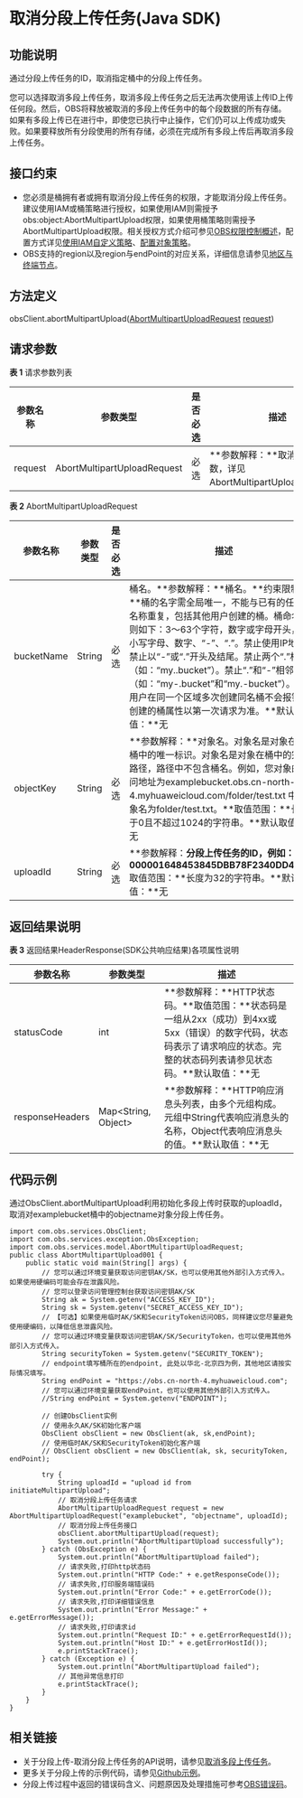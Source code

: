 # 取消分段上传任务\(Java SDK\)<a name="obs_21_0619"></a>

## 功能说明<a name="section11088383"></a>

通过分段上传任务的ID，取消指定桶中的分段上传任务。

您可以选择取消多段上传任务，取消多段上传任务之后无法再次使用该上传ID上传任何段。然后，OBS将释放被取消的多段上传任务中的每个段数据的所有存储。如果有多段上传已在进行中，即使您已执行中止操作，它们仍可以上传成功或失败。如果要释放所有分段使用的所有存储，必须在完成所有多段上传后再取消多段上传任务。

## 接口约束<a name="section2647246154912"></a>

-   您必须是桶拥有者或拥有取消分段上传任务的权限，才能取消分段上传任务。建议使用IAM或桶策略进行授权，如果使用IAM则需授予obs:object:AbortMultipartUpload权限，如果使用桶策略则需授予AbortMultipartUpload权限。相关授权方式介绍可参见[OBS权限控制概述](https://support.huaweicloud.com/perms-cfg-obs/obs_40_0001.html)，配置方式详见[使用IAM自定义策略](https://support.huaweicloud.com/usermanual-obs/obs_03_0121.html)、[配置对象策略](https://support.huaweicloud.com/usermanual-obs/obs_03_0075.html)。
-   OBS支持的region以及region与endPoint的对应关系，详细信息请参见[地区与终端节点](https://developer.huaweicloud.com/endpoint?OBS)。

## 方法定义<a name="section25743851"></a>

obsClient.abortMultipartUpload\([AbortMultipartUploadRequest](#table463252217813) [request](#table9136105616812)\)

## 请求参数<a name="section76654495217"></a>

**表 1**  请求参数列表

|**参数名称**|**参数类型**|**是否必选**|**描述**|
|--|--|--|--|
|request|AbortMultipartUploadRequest|必选|**参数解释：**取消分段请求参数，详见AbortMultipartUploadRequest。|


**表 2**  AbortMultipartUploadRequest

|**参数名称**|**参数类型**|**是否必选**|**描述**|
|--|--|--|--|
|bucketName|String|必选|桶名。**参数解释：**桶名。**约束限制：**桶的名字需全局唯一，不能与已有的任何桶名称重复，包括其他用户创建的桶。桶命名规则如下：3～63个字符，数字或字母开头，支持小写字母、数字、“-”、“.”。禁止使用IP地址。禁止以“-”或“.”开头及结尾。禁止两个“.”相邻（如：“my..bucket”）。禁止“.”和“-”相邻（如：“my-.bucket”和“my.-bucket”）。同一用户在同一个区域多次创建同名桶不会报错，创建的桶属性以第一次请求为准。**默认取值：**无|
|objectKey|String|必选|**参数解释：**对象名。对象名是对象在存储桶中的唯一标识。对象名是对象在桶中的完整路径，路径中不包含桶名。例如，您对象的访问地址为examplebucket.obs.cn-north-4.myhuaweicloud.com/folder/test.txt 中，对象名为folder/test.txt。**取值范围：**长度大于0且不超过1024的字符串。**默认取值：**无|
|uploadId|String|必选|**参数解释：**分段上传任务的ID，例如：000001648453845DBB78F2340DD460D8**取值范围：**长度为32的字符串。**默认取值：**无|


## 返回结果说明<a name="section116512059959"></a>

**表 3**  返回结果HeaderResponse\(SDK公共响应结果\)各项属性说明

|**参数名称**|**参数类型**|**描述**|
|--|--|--|
|statusCode|int|**参数解释：**HTTP状态码。**取值范围：**状态码是一组从2xx（成功）到4xx或5xx（错误）的数字代码，状态码表示了请求响应的状态。完整的状态码列表请参见状态码。**默认取值：**无|
|responseHeaders|Map<String, Object>|**参数解释：**HTTP响应消息头列表，由多个元组构成。元组中String代表响应消息头的名称，Object代表响应消息头的值。**默认取值：**无|


## 代码示例<a name="section129258587127"></a>

通过ObsClient.abortMultipartUpload利用初始化多段上传时获取的uploadId，取消对examplebucket桶中的objectname对象分段上传任务。

```
import com.obs.services.ObsClient;
import com.obs.services.exception.ObsException;
import com.obs.services.model.AbortMultipartUploadRequest;
public class AbortMultipartUpload001 {
    public static void main(String[] args) {
        // 您可以通过环境变量获取访问密钥AK/SK，也可以使用其他外部引入方式传入。如果使用硬编码可能会存在泄露风险。
        // 您可以登录访问管理控制台获取访问密钥AK/SK
        String ak = System.getenv("ACCESS_KEY_ID");
        String sk = System.getenv("SECRET_ACCESS_KEY_ID");
        // 【可选】如果使用临时AK/SK和SecurityToken访问OBS，同样建议您尽量避免使用硬编码，以降低信息泄露风险。
        // 您可以通过环境变量获取访问密钥AK/SK/SecurityToken，也可以使用其他外部引入方式传入。
        String securityToken = System.getenv("SECURITY_TOKEN");
        // endpoint填写桶所在的endpoint, 此处以华北-北京四为例，其他地区请按实际情况填写。
        String endPoint = "https://obs.cn-north-4.myhuaweicloud.com";
        // 您可以通过环境变量获取endPoint，也可以使用其他外部引入方式传入。
        //String endPoint = System.getenv("ENDPOINT");
        
        // 创建ObsClient实例
        // 使用永久AK/SK初始化客户端
        ObsClient obsClient = new ObsClient(ak, sk,endPoint);
        // 使用临时AK/SK和SecurityToken初始化客户端
        // ObsClient obsClient = new ObsClient(ak, sk, securityToken, endPoint);

        try {
            String uploadId = "upload id from initiateMultipartUpload";
            // 取消分段上传任务请求
            AbortMultipartUploadRequest request = new AbortMultipartUploadRequest("examplebucket", "objectname", uploadId);
            // 取消分段上传任务接口
            obsClient.abortMultipartUpload(request);
            System.out.println("AbortMultipartUpload successfully");
        } catch (ObsException e) {
            System.out.println("AbortMultipartUpload failed");
            // 请求失败,打印http状态码
            System.out.println("HTTP Code:" + e.getResponseCode());
            // 请求失败,打印服务端错误码
            System.out.println("Error Code:" + e.getErrorCode());
            // 请求失败,打印详细错误信息
            System.out.println("Error Message:" + e.getErrorMessage());
            // 请求失败,打印请求id
            System.out.println("Request ID:" + e.getErrorRequestId());
            System.out.println("Host ID:" + e.getErrorHostId());
            e.printStackTrace();
        } catch (Exception e) {
            System.out.println("AbortMultipartUpload failed");
            // 其他异常信息打印
            e.printStackTrace();
        }
    }
}
```

## 相关链接<a name="section520381913719"></a>

-   关于分段上传-取消分段上传任务的API说明，请参见[取消多段上传任务](https://support.huaweicloud.com/api-obs/obs_04_0103.html)。
-   更多关于分段上传的示例代码，请参见[Github示例](https://github.com/huaweicloud/huaweicloud-sdk-java-obs/blob/master/app/src/test/java/samples_java/ConcurrentUploadPartSample.java#L276)。
-   分段上传过程中返回的错误码含义、问题原因及处理措施可参考[OBS错误码](https://support.huaweicloud.com/api-obs/obs_04_0115.html#section1)。

